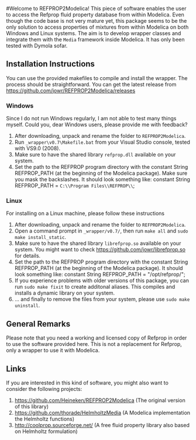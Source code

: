 #Welcome to REFPROP2Modelica!
This piece of software enables the user to access the Refprop fluid property database from within Modelica. Even though the code base is not very mature yet, this package seems to be the only solution to access properties of mixtures from within Modelica on both Windows and Linux systems. The aim is to develop wrapper classes and integrate them with the `Media` framework inside Modelica. It has only been tested with Dymola sofar. 

## Installation Instructions
You can use the provided makefiles to compile and install the wrapper. The process should be straightforward. You can get the latest release from https://github.com/jowr/REFPROP2Modelica/releases

### Windows
Since I do not run Windows regularly, I am not able to test many things myself. Could you, dear Windows users, please 
provide me with feedback?

1.  After downloading, unpack and rename the folder to `REFPROP2Modelica`.
2.  Run `_wrapper\v0.7\Makefile.bat` from your Visual Studio console, tested with VS9.0 (2008).
3.  Make sure to have the shared library `refprop.dll` available on your system.
4.  Set the path to the REFPROP program directory with the constant String REFPROP_PATH (at the beginning of the Modelica package). Make sure you mask the backslashes. It should look something like: constant String REFPROP_PATH = `C:\\Program Files\\REFPROP\\`;


### Linux
For installing on a Linux machine, please follow these instructions

1.  After downloading, unpack and rename the folder to `REFPROP2Modelica`.
2.  Open a command prompt in `_wrapper/v0.7/`, then run `make all` and `sudo make install_static`.
3.  Make sure to have the shared library `librefprop.so` available on your system. You might want to check https://github.com/jowr/librefprop.so for details. 
4.  Set the path to the REFPROP program directory with the constant String REFPROP_PATH (at the beginning of the Modelica package). It should look something like: constant String REFPROP_PATH = "/opt/refprop/"; 
5.  If you experience problems with older versions of this package, you can run `sudo make fixit` to create additonal aliases. This compiles and installs a dynamic library on your system. 
6.  ... and finally to remove the files from your system, please use `sudo make uninstall`.


## General Remarks
Please note that you need a working and licensed copy of Refprop in order to use the software provided here. 
This is not a replacement for Refprop, only a wrapper to use it with Modelica.

## Links
If you are interested in this kind of software, you might also want to consider the following projects:

1.  https://github.com/Heineken/REFPROP2Modelica (The original version of this library)
2.  https://github.com/thorade/HelmholtzMedia (A Modelica implementation the Helmholtz functions)
3.  http://coolprop.sourceforge.net/ (A free fluid property library also based on Helmholtz formulation)
